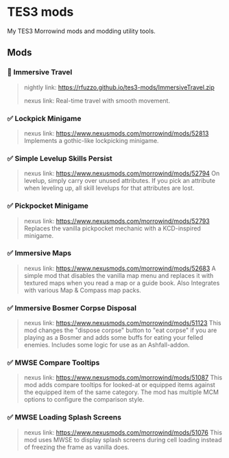 # TES3 mods

My TES3 Morrowind mods and modding utility tools.

## Mods

### 🚧 Immersive Travel
>
> nightly link: <https://rfuzzo.github.io/tes3-mods/ImmersiveTravel.zip>
>
> nexus link:
Real-time travel with smooth movement.

### ✅ Lockpick Minigame
>
> nexus link: <https://www.nexusmods.com/morrowind/mods/52813>
Implements a gothic-like lockpicking minigame.

### ✅ Simple Levelup Skills Persist
>
> nexus link: <https://www.nexusmods.com/morrowind/mods/52794>
On levelup, simply carry over unused attributes. If you pick an attribute when leveling up, all skill levelups for that attributes are lost.

### ✅ Pickpocket Minigame
>
> nexus link: <https://www.nexusmods.com/morrowind/mods/52793>
Replaces the vanilla pickpocket mechanic with a KCD-inspired minigame.

### ✅ Immersive Maps
>
> nexus link: <https://www.nexusmods.com/morrowind/mods/52683>
A simple mod that disables the vanilla map menu and replaces it with textured maps when you read a map or a guide book. Also Integrates with various Map & Compass map packs.

### ✅ Immersive Bosmer Corpse Disposal
>
> nexus link: <https://www.nexusmods.com/morrowind/mods/51123>
This mod changes the "dispose corpse" button to "eat corpse" if you are playing as a Bosmer and adds some buffs for eating your felled enemies. Includes some logic for use as an Ashfall-addon.

### ✅ MWSE Compare Tooltips
>
> nexus link: <https://www.nexusmods.com/morrowind/mods/51087>
This mod adds compare tooltips for looked-at or equipped items against the equipped item of the same category. The mod has multiple MCM options to configure the comparison style.

### ✅ MWSE Loading Splash Screens
>
> nexus link: <https://www.nexusmods.com/morrowind/mods/51076>
This mod uses MWSE to display splash screens during cell loading instead of freezing the frame as vanilla does.
